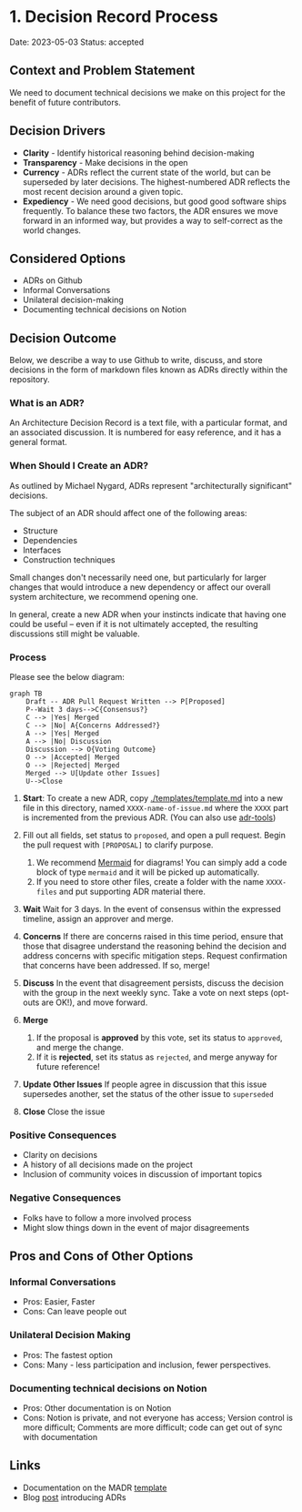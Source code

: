 # 1. Decision Record Process

Date: 2023-05-03
Status: accepted

## Context and Problem Statement

We need to document technical decisions we make on this project for the benefit of future contributors.

## Decision Drivers

- **Clarity** - Identify historical reasoning behind decision-making
- **Transparency** - Make decisions in the open
- **Currency** - ADRs reflect the current state of the world, but can be superseded by later decisions. The highest-numbered ADR reflects the most recent decision around a given topic.
- **Expediency** - We need good decisions, but good good software ships frequently. To balance these two factors, the ADR ensures we move forward in an informed way, but provides a way to self-correct as the world changes.

## Considered Options

- ADRs on Github
- Informal Conversations
- Unilateral decision-making
- Documenting technical decisions on Notion

## Decision Outcome

Below, we describe a way to use Github to write, discuss, and store decisions in the form of markdown files known as ADRs directly within the repository.

### What is an ADR?

An Architecture Decision Record is a text file, with a particular format, and an associated discussion. It is numbered for easy reference, and it has a general format.

### When Should I Create an ADR?

As outlined by Michael Nygard, ADRs represent "architecturally significant" decisions.

The subject of an ADR should affect one of the following areas:

- Structure
- Dependencies
- Interfaces
- Construction techniques

Small changes don't necessarily need one, but particularly for larger changes that would introduce a new dependency or affect our overall system architecture, we recommend opening one.

In general, create a new ADR when your instincts indicate that having one could be useful – even if it is not ultimately accepted, the resulting discussions still might be valuable.

### Process

Please see the below diagram:

```mermaid
graph TB
    Draft -- ADR Pull Request Written --> P[Proposed]
    P--Wait 3 days-->C{Consensus?}
    C --> |Yes| Merged
    C --> |No| A{Concerns Addressed?}
    A --> |Yes| Merged
    A --> |No| Discussion
    Discussion --> O{Voting Outcome}
    O --> |Accepted| Merged
    O --> |Rejected| Merged
    Merged --> U[Update other Issues]
    U-->Close
```

1. **Start**: To create a new ADR, copy [./templates/template.md](./templates/template.md) into a new file in this directory, named `XXXX-name-of-issue.md` where the `XXXX` part is incremented from the previous ADR. (You can also use [adr-tools](https://github.com/npryce/adr-tools))

1. Fill out all fields, set status to `proposed`, and open a pull request. Begin the pull request with `[PROPOSAL]` to clarify purpose.
   1. We recommend [Mermaid](https://mermaid-js.github.io) for diagrams! You can simply add a code block of type `mermaid` and it will be picked up automatically.
   1. If you need to store other files, create a folder with the name `XXXX-files` and put supporting ADR material there.

1. **Wait** Wait for 3 days. In the event of consensus within the expressed timeline, assign an approver and merge.

1. **Concerns** If there are concerns raised in this time period, ensure that those that disagree understand the reasoning behind the decision and address concerns with specific mitigation steps. Request confirmation that concerns have been addressed. If so, merge!

1. **Discuss** In the event that disagreement persists, discuss the decision with the group in the next weekly sync. Take a vote on next steps (opt-outs are OK!), and move forward.

1. **Merge**

   1. If the proposal is **approved** by this vote, set its status to `approved`, and merge the change.
   2. If it is **rejected**, set its status as `rejected`, and merge anyway for future reference!

1. **Update Other Issues** If people agree in discussion that this issue supersedes another, set the status of the other issue to `superseded`

1. **Close** Close the issue

### Positive Consequences

- Clarity on decisions
- A history of all decisions made on the project
- Inclusion of community voices in discussion of important topics

### Negative Consequences

- Folks have to follow a more involved process
- Might slow things down in the event of major disagreements

## Pros and Cons of Other Options

### Informal Conversations

- Pros: Easier, Faster
- Cons: Can leave people out

### Unilateral Decision Making

- Pros: The fastest option
- Cons: Many - less participation and inclusion, fewer perspectives.

### Documenting technical decisions on Notion

- Pros: Other documentation is on Notion
- Cons: Notion is private, and not everyone has access; Version control is more difficult; Comments are more difficult; code can get out of sync with documentation

## Links <!-- optional -->

- Documentation on the MADR [template](https://github.com/adr/madr)
- Blog [post](https://cognitect.com/blog/2011/11/15/documenting-architecture-decisions.html) introducing ADRs
